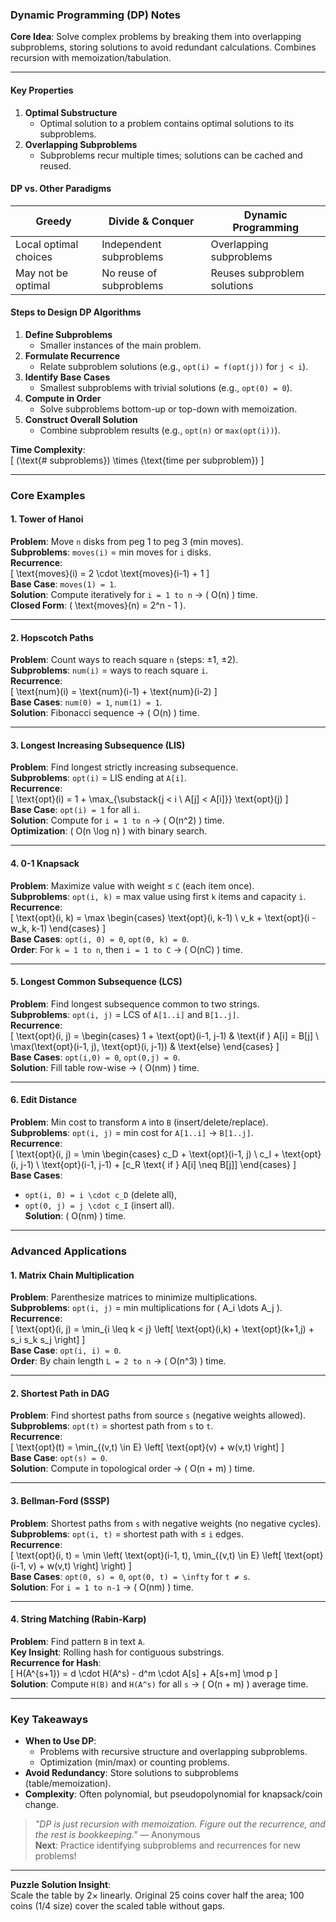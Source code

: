 ### **Dynamic Programming (DP) Notes**  
**Core Idea**: Solve complex problems by breaking them into overlapping subproblems, storing solutions to avoid redundant calculations. Combines recursion with memoization/tabulation.  

---

#### **Key Properties**  
1. **Optimal Substructure**  
   - Optimal solution to a problem contains optimal solutions to its subproblems.  
2. **Overlapping Subproblems**  
   - Subproblems recur multiple times; solutions can be cached and reused.  

#### **DP vs. Other Paradigms**  
| **Greedy**       | **Divide & Conquer**   | **Dynamic Programming**       |  
|------------------|------------------------|-------------------------------|  
| Local optimal choices | Independent subproblems | Overlapping subproblems     |  
| May not be optimal | No reuse of subproblems | Reuses subproblem solutions |  

#### **Steps to Design DP Algorithms**  
1. **Define Subproblems**  
   - Smaller instances of the main problem.  
2. **Formulate Recurrence**  
   - Relate subproblem solutions (e.g., `opt(i) = f(opt(j))` for `j < i`).  
3. **Identify Base Cases**  
   - Smallest subproblems with trivial solutions (e.g., `opt(0) = 0`).  
4. **Compute in Order**  
   - Solve subproblems bottom-up or top-down with memoization.  
5. **Construct Overall Solution**  
   - Combine subproblem results (e.g., `opt(n)` or `max(opt(i))`).  

**Time Complexity**:  
\[
(\text{\# subproblems}) \times (\text{time per subproblem})
\]

---

### **Core Examples**  
#### **1. Tower of Hanoi**  
**Problem**: Move `n` disks from peg 1 to peg 3 (min moves).  
**Subproblems**: `moves(i)` = min moves for `i` disks.  
**Recurrence**:  
\[
\text{moves}(i) = 2 \cdot \text{moves}(i-1) + 1
\]  
**Base Case**: `moves(1) = 1`.  
**Solution**: Compute iteratively for `i = 1 to n` → \( O(n) \) time.  
**Closed Form**: \( \text{moves}(n) = 2^n - 1 \).  

---

#### **2. Hopscotch Paths**  
**Problem**: Count ways to reach square `n` (steps: ±1, ±2).  
**Subproblems**: `num(i)` = ways to reach square `i`.  
**Recurrence**:  
\[
\text{num}(i) = \text{num}(i-1) + \text{num}(i-2)
\]  
**Base Cases**: `num(0) = 1`, `num(1) = 1`.  
**Solution**: Fibonacci sequence → \( O(n) \) time.  

---

#### **3. Longest Increasing Subsequence (LIS)**  
**Problem**: Find longest strictly increasing subsequence.  
**Subproblems**: `opt(i)` = LIS ending at `A[i]`.  
**Recurrence**:  
\[
\text{opt}(i) = 1 + \max_{\substack{j < i \\ A[j] < A[i]}} \text{opt}(j)
\]  
**Base Case**: `opt(i) = 1` for all `i`.  
**Solution**: Compute for `i = 1 to n` → \( O(n^2) \) time.  
**Optimization**: \( O(n \log n) \) with binary search.  

---

#### **4. 0-1 Knapsack**  
**Problem**: Maximize value with weight ≤ `C` (each item once).  
**Subproblems**: `opt(i, k)` = max value using first `k` items and capacity `i`.  
**Recurrence**:  
\[
\text{opt}(i, k) = \max \begin{cases} 
\text{opt}(i, k-1) \\ 
v_k + \text{opt}(i - w_k, k-1) 
\end{cases}
\]  
**Base Cases**: `opt(i, 0) = 0`, `opt(0, k) = 0`.  
**Order**: For `k = 1 to n`, then `i = 1 to C` → \( O(nC) \) time.  

---

#### **5. Longest Common Subsequence (LCS)**  
**Problem**: Find longest subsequence common to two strings.  
**Subproblems**: `opt(i, j)` = LCS of `A[1..i]` and `B[1..j]`.  
**Recurrence**:  
\[
\text{opt}(i, j) = \begin{cases} 
1 + \text{opt}(i-1, j-1) & \text{if } A[i] = B[j] \\ 
\max(\text{opt}(i-1, j), \text{opt}(i, j-1)) & \text{else}
\end{cases}
\]  
**Base Cases**: `opt(i,0) = 0`, `opt(0,j) = 0`.  
**Solution**: Fill table row-wise → \( O(nm) \) time.  

---

#### **6. Edit Distance**  
**Problem**: Min cost to transform `A` into `B` (insert/delete/replace).  
**Subproblems**: `opt(i, j)` = min cost for `A[1..i]` → `B[1..j]`.  
**Recurrence**:  
\[
\text{opt}(i, j) = \min \begin{cases} 
c_D + \text{opt}(i-1, j) \\ 
c_I + \text{opt}(i, j-1) \\ 
\text{opt}(i-1, j-1) + [c_R \text{ if } A[i] \neq B[j]] 
\end{cases}
\]  
**Base Cases**:  
- `opt(i, 0) = i \cdot c_D` (delete all),  
- `opt(0, j) = j \cdot c_I` (insert all).  
**Solution**: \( O(nm) \) time.  

---

### **Advanced Applications**  
#### **1. Matrix Chain Multiplication**  
**Problem**: Parenthesize matrices to minimize multiplications.  
**Subproblems**: `opt(i, j)` = min multiplications for \( A_i \dots A_j \).  
**Recurrence**:  
\[
\text{opt}(i, j) = \min_{i \leq k < j} \left[ \text{opt}(i,k) + \text{opt}(k+1,j) + s_i s_k s_j \right]
\]  
**Base Case**: `opt(i, i) = 0`.  
**Order**: By chain length `L = 2 to n` → \( O(n^3) \) time.  

---

#### **2. Shortest Path in DAG**  
**Problem**: Find shortest paths from source `s` (negative weights allowed).  
**Subproblems**: `opt(t)` = shortest path from `s` to `t`.  
**Recurrence**:  
\[
\text{opt}(t) = \min_{(v,t) \in E} \left[ \text{opt}(v) + w(v,t) \right]
\]  
**Base Case**: `opt(s) = 0`.  
**Solution**: Compute in topological order → \( O(n + m) \) time.  

---

#### **3. Bellman-Ford (SSSP)**  
**Problem**: Shortest paths from `s` with negative weights (no negative cycles).  
**Subproblems**: `opt(i, t)` = shortest path with ≤ `i` edges.  
**Recurrence**:  
\[
\text{opt}(i, t) = \min \left( \text{opt}(i-1, t), \min_{(v,t) \in E} \left[ \text{opt}(i-1, v) + w(v,t) \right] \right)
\]  
**Base Cases**: `opt(0, s) = 0`, `opt(0, t) = \infty` for `t ≠ s`.  
**Solution**: For `i = 1 to n-1` → \( O(nm) \) time.  

---

#### **4. String Matching (Rabin-Karp)**  
**Problem**: Find pattern `B` in text `A`.  
**Key Insight**: Rolling hash for contiguous substrings.  
**Recurrence for Hash**:  
\[
H(A^{s+1}) = d \cdot H(A^s) - d^m \cdot A[s] + A[s+m] \mod p
\]  
**Solution**: Compute `H(B)` and `H(A^s)` for all `s` → \( O(n + m) \) average time.  

---

### **Key Takeaways**  
- **When to Use DP**:  
  - Problems with recursive structure and overlapping subproblems.  
  - Optimization (min/max) or counting problems.  
- **Avoid Redundancy**: Store solutions to subproblems (table/memoization).  
- **Complexity**: Often polynomial, but pseudopolynomial for knapsack/coin change.  

> *"DP is just recursion with memoization. Figure out the recurrence, and the rest is bookkeeping."* — Anonymous  
**Next**: Practice identifying subproblems and recurrences for new problems!  

--- 
**Puzzle Solution Insight**:  
Scale the table by 2× linearly. Original 25 coins cover half the area; 100 coins (1/4 size) cover the scaled table without gaps.
